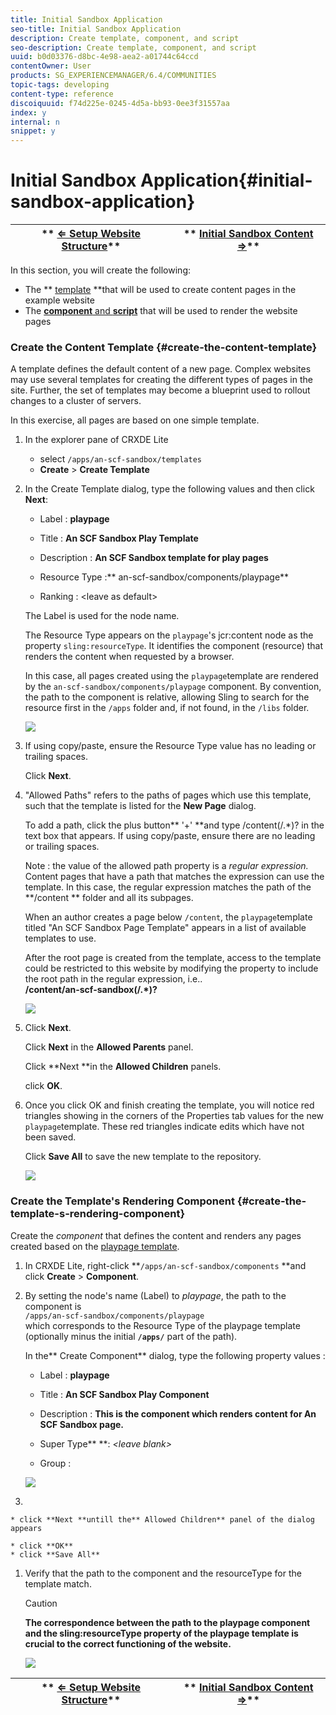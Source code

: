 ```yaml
---
title: Initial Sandbox Application
seo-title: Initial Sandbox Application
description: Create template, component, and script
seo-description: Create template, component, and script
uuid: b0d03376-d8bc-4e98-aea2-a01744c64ccd
contentOwner: User
products: SG_EXPERIENCEMANAGER/6.4/COMMUNITIES
topic-tags: developing
content-type: reference
discoiquuid: f74d225e-0245-4d5a-bb93-0ee3f31557aa
index: y
internal: n
snippet: y
---
```


# Initial Sandbox Application{#initial-sandbox-application}

| ** [⇐ Setup Website Structure](../../communities/using/setup-website.md)** |** [Initial Sandbox Content ⇒](../../communities/using/initial-content.md)** |
|---|---|

In this section, you will create the following:

* The ** [template](#createthepagetemplate) **that will be used to create content pages in the example website
* The [**component** and **script**](#create-the-template-s-rendering-component) that will be used to render the website pages

### Create the Content Template {#create-the-content-template}

A template defines the default content of a new page. Complex websites may use several templates for creating the different types of pages in the site. Further, the set of templates may become a blueprint used to rollout changes to a cluster of servers.

In this exercise, all pages are based on one simple template.

1. In the explorer pane of CRXDE Lite

    * select `/apps/an-scf-sandbox/templates` 
    * **Create** &gt; **Create Template**

1. In the Create Template dialog, type the following values and then click **Next**:

    * Label : **playpage**
    * Title : **An SCF Sandbox Play Template**
    * Description : **An SCF Sandbox template for play pages** 
    
    * Resource Type :** an-scf-sandbox/components/playpage**
    * Ranking : &lt;leave as default&gt;

   The Label is used for the node name.

   The Resource Type appears on the `playpage`'s jcr:content node as the property `sling:resourceType`. It identifies the component (resource) that renders the content when requested by a browser.

   In this case, all pages created using the `playpage`template are rendered by the `an-scf-sandbox/components/playpage` component. By convention, the path to the component is relative, allowing Sling to search for the resource first in the `/apps` folder and, if not found, in the `/libs` folder.

   ![](assets/chlimage_1-75.png)

1. If using copy/paste, ensure the Resource Type value has no leading or trailing spaces.

   Click **Next**.

1. "Allowed Paths" refers to the paths of pages which use this template, such that the template is listed for the **New Page** dialog.

   To add a path, click the plus button** '+' **and type /content(/.&#42;)? in the text box that appears. If using copy/paste, ensure there are no leading or trailing spaces.

   Note : the value of the allowed path property is a *regular expression.* Content pages that have a path that matches the expression can use the template. In this case, the regular expression matches the path of the **/content ** folder and all its subpages.

   When an author creates a page below `/content`, the `playpage`template titled "An SCF Sandbox Page Template" appears in a list of available templates to use.

   After the root page is created from the template, access to the template could be restricted to this website by modifying the property to include the root path in the regular expression, i.e..  
   **/content/an-scf-sandbox(/.&#42;)?**

   ![](assets/chlimage_1-76.png)

1. Click **Next**.

   Click **Next** in the **Allowed Parents** panel.

   Click **Next **in the **Allowed Children** panels.

   click **OK**.

1. Once you click OK and finish creating the template, you will notice red triangles showing in the corners of the Properties tab values for the new `playpage`template. These red triangles indicate edits which have not been saved.

   Click **Save All** to save the new template to the repository.

   ![](assets/chlimage_1-77.png)

### Create the Template's Rendering Component {#create-the-template-s-rendering-component}

Create the *component* that defines the content and renders any pages created based on the [playpage template](#createthepagetemplate).

1. In CRXDE Lite, right-click **`/apps/an-scf-sandbox/components` **and click **Create** &gt; **Component**.
1. By setting the node's name (Label) to *playpage*, the path to the component is  
   `/apps/an-scf-sandbox/components/playpage`  
   which corresponds to the Resource Type of the playpage template (optionally minus the initial **`/apps/`** part of the path).

   In the** Create Component** dialog, type the following property values :

    * Label : **playpage**
    * Title : **An SCF Sandbox Play Component**
    * Description : **This is the component which renders content for An SCF Sandbox page.**
    * Super Type** **: *&lt;leave blank&gt;*
    
    * Group :

   ![](assets/chlimage_1-78.png)

1.

    * click **Next **untill the** Allowed Children** panel of the dialog appears
    
    * click **OK**
    * click **Save All**

1. Verify that the path to the component and the resourceType for the template match.

   >[!CAUTION]
   >
   >**The correspondence between the path to the playpage component and the sling:resourceType property of the playpage template is crucial to the correct functioning of the website.**

   ![](assets/chlimage_1-79.png)

| ** [⇐ Setup Website Structure](../../communities/using/setup-website.md)** |** [Initial Sandbox Content ⇒](../../communities/using/initial-content.md)** |
|---|---|

